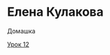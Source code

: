 # Елена Кулакова
Домашка 

[Урок 12](https://webdevelena.github.io/lesson_12/ "Моя готовая домашка")
